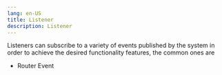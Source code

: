 ```yaml
---
lang: en-US
title: Listener
description: Listener
---
```


Listeners can subscribe to a variety of events published by the system in order to achieve the desired functionality features, the common ones are

- Router Event
